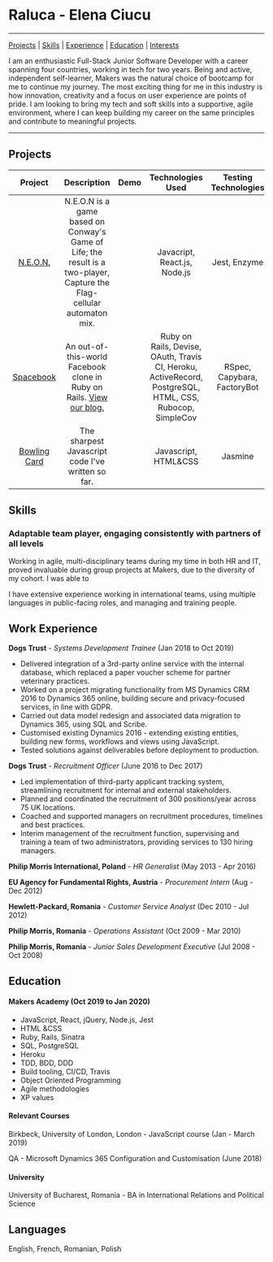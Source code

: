 # Raluca - Elena Ciucu
---

[Projects](#projects) | [Skills](#skills) | [Experience](#experience) | [Education](#education) | [Interests](#interests)

I am an enthusiastic Full-Stack Junior Software Developer with a career spanning four countries, working in tech for two years. Being and active, independent self-learner, Makers was the natural choice of bootcamp for me to continue my journey. The most exciting thing for me in this industry is how innovation, creativity and a focus on user experience are points of pride. I am looking to bring my tech and soft skills into a supportive, agile environment, where I can keep building my career on the same principles and contribute to meaningful projects.

 ---
 ## Projects

| Project | Description | Demo | Technologies Used | Testing Technologies |
| :---: | :---: | :---: | :---: | :---: |
|[N.E.O.N.](https://github.com/even13/game_of_life)| N.E.O.N is a game based on Conway's Game of Life; the result is a two-player, Capture the Flag-cellular automaton mix.| |Javacript, React.js, Node.js|Jest, Enzyme|
| [Spacebook](https://github.com/ajbacon/acebook-true-GrIT) | An out-of-this-world Facebook clone in Ruby on Rails. [View our blog.](https://medium.com/true-grit) | | Ruby on Rails, Devise, OAuth, Travis CI, Heroku, ActiveRecord, PostgreSQL, HTML, CSS, Rubocop, SimpleCov | RSpec, Capybara, FactoryBot |
|[Bowling Card](https://github.com/IngramCapa/bowling-challenge)| The sharpest Javascript code I've written so far.| | Javascript, HTML&CSS | Jasmine |

## Skills

### Adaptable team player, engaging consistently with partners of all levels

Working in agile, multi-disciplinary teams during my time in both HR and IT, proved invaluable during group projects at Makers, due to the diversity of my cohort. I was able to 

I have extensive experience working in international teams, using multiple languages in public-facing roles, and managing and training people. 
 


## Work Experience

**Dogs Trust** -
*Systems Development Trainee* 
(Jan 2018 to Oct 2019)    
  
- Delivered integration of a 3rd-party online service with the internal database, which replaced a paper voucher scheme for partner veterinary practices.
- Worked on a project migrating functionality from MS Dynamics CRM 2016 to Dynamics 365 online, building secure and privacy-focused services, in line with GDPR.
- Carried out data model redesign and associated data migration to Dynamics 365, using SQL and Scribe.
- Customised existing Dynamics 2016 - extending existing entities, building new forms, workflows and views using JavaScript.
- Tested solutions against deliverables  before deployment to production.


**Dogs Trust** -
*Recruitment Officer* 
(June 2016 to Dec 2017)   
 
- Led implementation of third-party applicant tracking system, streamlining recruitment for internal and external stakeholders. 
- Planned and coordinated the recruitment of 300 positions/year across 75 UK locations.
- Coached and supported managers on recruitment procedures, timelines and best practices.
- Interim management of the recruitment function, supervising and training a team of two administrators, providing services to 130 hiring managers.

**Philip Morris International, Poland** -
*HR Generalist*
(May 2013  - Apr 2016)

**EU Agency for Fundamental Rights, Austria** -
*Procurement Intern*
(Aug  - Dec 2012)

**Hewlett-Packard, Romania** -
*Customer Service Analyst*
(Dec 2010  - Jul 2012)

**Philip Morris, Romania** -
*Operations Assistant*
(Oct 2009  - Mar 2010)

**Philip Morris, Romania** -
*Junior Sales Development Executive*
(Jul 2008  - Oct 2008)

  
## Education

#### Makers Academy (Oct 2019 to Jan 2020)

- JavaScript, React, jQuery, Node.js, Jest
- HTML &CSS
- Ruby, Rails, Sinatra
- SQL, PostgreSQL
- Heroku
- TDD, BDD, DDD
- Build tooling, CI/CD, Travis
- Object Oriented Programming
- Agile methodologies
- XP values

#### Relevant Courses

Birkbeck, University of London, London - JavaScript course (Jan - March 2019)

QA - Microsoft Dynamics 365 Configuration and Customisation (June 2018)

#### University

University of Bucharest, Romania - BA in International Relations and Political Science

## Languages

English, French, Romanian, Polish
